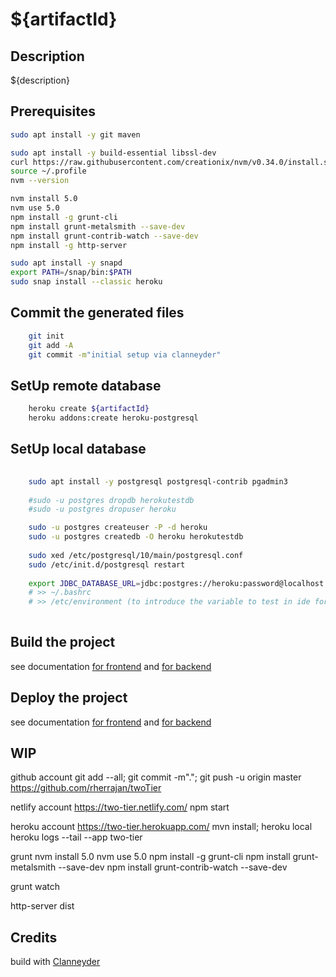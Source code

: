 ${artifactId}
=========

Description
----------------------------------------------------
${description}

Prerequisites
-------------------------
```bash
sudo apt install -y git maven

sudo apt install -y build-essential libssl-dev
curl https://raw.githubusercontent.com/creationix/nvm/v0.34.0/install.sh | bash
source ~/.profile
nvm --version

nvm install 5.0
nvm use 5.0
npm install -g grunt-cli
npm install grunt-metalsmith --save-dev
npm install grunt-contrib-watch --save-dev
npm install -g http-server

sudo apt install -y snapd 
export PATH=/snap/bin:$PATH
sudo snap install --classic heroku

```

Commit the generated files
-------------------------
```bash
	git init
	git add -A
	git commit -m"initial setup via clanneyder"
```

SetUp remote database
-------------------------
```bash
	heroku create ${artifactId}
	heroku addons:create heroku-postgresql
```

SetUp local database
-------------------------
```bash
	
	sudo apt install -y postgresql postgresql-contrib pgadmin3
	
	#sudo -u postgres dropdb herokutestdb
	#sudo -u postgres dropuser heroku

	sudo -u postgres createuser -P -d heroku
	sudo -u postgres createdb -O heroku herokutestdb
	
	sudo xed /etc/postgresql/10/main/postgresql.conf 
	sudo /etc/init.d/postgresql restart
	
	export JDBC_DATABASE_URL=jdbc:postgres://heroku:password@localhost:5432/heroku
	# >> ~/.bashrc
	# >> /etc/environment (to introduce the variable to test in ide for some setups)
	
```

Build the project
-------------------------
see documentation [for frontend](frontend/README.md) and [for backend](backend/README.md)


Deploy the project
-------------------------
see documentation [for frontend](frontend/README.md) and [for backend](backend/README.md)


WIP
-------------------------

github account
git add --all; git commit -m"."; git push -u origin master
https://github.com/rherrajan/twoTier

netlify account
https://two-tier.netlify.com/
npm start

heroku account
https://two-tier.herokuapp.com/
mvn install; heroku local
heroku logs --tail --app two-tier

grunt
nvm install 5.0
nvm use 5.0
npm install -g grunt-cli
npm install grunt-metalsmith --save-dev
npm install grunt-contrib-watch --save-dev

grunt watch

http-server dist


Credits
-------------------------
build with [Clanneyder](https://github.com/rherrajan/clanneyder)

